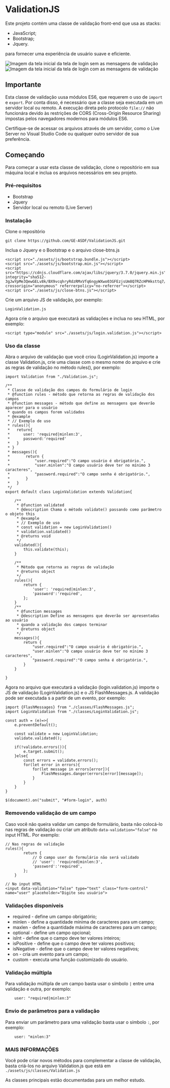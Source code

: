 # ValidationJS

Este projeto contém uma classe de validação front-end que usa as stacks:

- JavaScript;
- Bootstrap;
- Jquery.

para fornecer uma experiência de usuário suave e eficiente.

<img src="./assets/img/image1.png" alt="Imagem da tela inicial da tela de login sem as mensagens de validação">


<img src="./assets/img/image2.png" alt="Imagem da tela inicial da tela de login com as mensagens de validação">

## Importante

Esta classe de validação uusa módulos ES6, que requerem o uso de `import` e `export`. Por conta disso,
é necessário que a classe seja executada em um servidor local ou remoto. A execução direta pelo protocolo
`file://` não funcionára devido às restrições de CORS (Cross-Origin Resource Sharing) impostas pelos navegadores modernos para módulos ES6.

Certifique-se de acessar os arquivos através de um servidor, como o Live Server no Visual Studio Code ou qualquer outro servidor de sua preferência.

## Começando

Para começar a usar esta classe de validação, clone o repositório em sua máquina local e inclua os arquivos necessários em seu projeto.

### Pré-requisitos

- Bootstrap
- Jquery
- Servidor local ou remoto (Live Server)

### Instalação
Clone o repositório

```
git clone https://github.com/GE-ASDF/ValidationJS.git
```

Inclua o Jquery e o Bootstrap e o arquivo close-btns.js
```
<script src="./assets/js/bootstrap.bundle.js"></script>
<script src="./assets/js/bootstrap.min.js"></script>
<script src="https://cdnjs.cloudflare.com/ajax/libs/jquery/3.7.0/jquery.min.js" integrity="sha512-3gJwYpMe3QewGELv8k/BX9vcqhryRdzRMxVfq6ngyWXwo03GFEzjsUm8Q7RZcHPHksttq7/GFoxjCVUjkjvPdw==" crossorigin="anonymous" referrerpolicy="no-referrer"></script>
<script src="./assets/js/close-btns.js"></script>
```

Crie um arquivo JS de validação, por exemplo:
```
LoginValidation.js
```
Agora crie o arquivo que executará as validações e inclua no seu HTML, por exemplo:
```
<script type="module" src="./assets/js/login.validation.js"></script> 
```

### Uso da classe

Abra o arquivo de validação que você criou (LoginValidation.js) importe a classe Validation.js, crie uma classe com o mesmo nome do arquivo e crie as regras de validação no método rules(), por exemplo:

```
import Validation from "./Validation.js";

/**
 * Classe de validação dos campos do formulário de login
 * @function rules - método que retorna as regras de validação dos campos
 * @function messages - método que define as mensagens que deverão aparecer para o usuário
 * quando os campos forem validados
 * @example 
 * // Exemplo de uso
 * rules(){
 *   return{
 *      user: 'required|minlen:3',
 *      password:'required'
 *   }
 * }
 * messages(){
 *       return {
 *           "user.required":"O campo usuário é obrigatório.",
 *           "user.minlen":"O campo usuário deve ter no mínimo 3 caracteres",
 *           "password.required":"O campo senha é obrigatório.",
 *       }
 *   }
 */
export default class LoginValidation extends Validation{

    /**
     * @function validated
     * @description Chama o método validate() passando como parâmetro o objeto this
     * @example
     * // Exemplo de uso
     * const validation = new LoginValidation()
     * validation.validated()
     * @returns void
     */
    validated(){
        this.validate(this);
    }

    /**
     * Método que retorna as regras de validação 
     * @returns object
     */
    rules(){
        return {
            'user': 'required|minlen:3',
            'password':'required',
        };
    }
    /**
     * @function messages
     * @description Define as mensagens que deverão ser apresentadas ao usuário
     * quando a validação dos campos terminar
     * @returns object
     */
    messages(){
        return {
            "user.required":"O campo usuário é obrigatório.",
            "user.minlen":"O campo usuário deve ter no mínimo 3 caracteres",
            "password.required":"O campo senha é obrigatório.",
        }
    }

}
```

Agora no arquivo que executará a validação (login.validation.js) importe o JS de validação (LoginValidation.js) e o JS FlashMessages.js. A validação pode ser executada s a partir de um evento, por exemplo:

```
import {FlashMessages} from "./classes/FlashMessages.js";
import LoginValidation from "./classes/LoginValidation.js";

const auth = (e)=>{
    e.preventDefault();
         
    const validate = new LoginValidation;
    validate.validated();

    if(!validate.errors()){
        e.target.submit();
    }else{
        const errors = validate.errors();
        for(let error in errors){
            for(let message in errors[error]){
                FlashMessages.danger(errors[error][message]);
            }
        }
    }
}

$(document).on("submit", "#form-login", auth)
```

### Removendo validação de um campo

Caso você não queira validar um campo de formulário, basta não colocá-lo nas regras de validação ou criar um atributo `data-validation="false"` no input HTML. Por exemplo:

```
// Nas regras de validação
rules(){
        return {
            // O campo user do formulário não será validado
            // 'user': 'required|minlen:3',
            'password':'required',
        };
    }

// No input HTML
<input data-validation="false" type="text" class="form-control" name="user" placeholder="Digite seu usuário">

```

### Validações disponíveis

- required - define um campo obrigatório;
- minlen - define a quantidade mínima de caracteres para um campo;
- maxlen - define a quantidade máxima de caracteres para um campo;
- optional - define um campo opcional;
- isInt - define que o campo deve ter valores inteiros;
- isPositive - define que o campo deve ter valores positivos;
- isNegative - define que o campo deve ter valores negativos;
- on - cria um evento para um campo;
- custom - executa uma função customizado do usuário.


### Validação múltipla

Para validação múltipla de um campo basta usar o símbolo `|` entre uma validação e outra, por exemplo:
```
    user: "required|minlen:3"
```

### Envio de parâmetros para a validação

Para enviar um parâmetro para uma validação basta usar o símbolo `:`, por exemplo:
```
    user: "minlen:3"
```

### MAIS INFORMAÇÕES

Você pode criar novos métodos para complementar a classe de validação, basta criá-los no arquivo Validation.js que está em `./assets/js/classes/Validation.js`

As classes principais estão documentadas para um melhor estudo.

